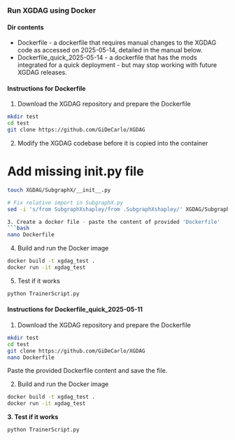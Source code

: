 ### Run XGDAG using Docker

#### Dir contents

- Dockerfile - a dockerfile that requires manual changes to the XGDAG code as accessed on 2025-05-14, detailed in the manual below.
- Dockerfile_quick_2025-05-14 - a dockerfile that has the mods integrated for a quick deployment - but may stop working with future XGDAG releases.

#### Instructions for Dockerfile

1. Download the XGDAG repository and prepare the Dockerfile

```bash
mkdir test
cd test
git clone https://github.com/GiDeCarlo/XGDAG
```

2. Modify the XGDAG codebase before it is copied into the container

# Add missing __init__.py file
```bash
touch XGDAG/SubgraphX/__init__.py

# Fix relative import in SubgraphX.py
sed -i 's/from SubgraphXshapley/from .SubgraphXshapley/' XGDAG/SubgraphX/SubgraphX.py

3. Create a docker file - paste the content of provided 'Dockerfile'
```bash
nano Dockerfile
```

4. Build and run the Docker image
```bash
docker build -t xgdag_test .
docker run -it xgdag_test
```

5. Test if it works
```bash
python TrainerScript.py
```



#### Instructions for Dockerfile_quick_2025-05-11

1. Download the XGDAG repository and prepare the Dockerfile
```bash
mkdir test
cd test
git clone https://github.com/GiDeCarlo/XGDAG
nano Dockerfile
```
Paste the provided Dockerfile content and save the file.

2. Build and run the Docker image
```bash
docker build -t xgdag_test .
docker run -it xgdag_test
```

**3. Test if it works**
```bash
python TrainerScript.py
```
